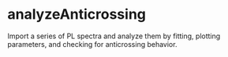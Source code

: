 # analyzeAnticrossing

Import a series of PL spectra and analyze them by fitting, plotting parameters, and checking for anticrossing behavior.
